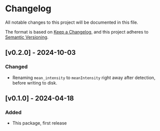 # Changelog
All notable changes to this project will be documented in this file.

The format is based on [Keep a Changelog](https://keepachangelog.com/en/1.1.0/),
and this project adheres to [Semantic Versioning](https://semver.org/spec/v2.0.0.html).

## [v0.2.0] - 2024-10-03

### Changed
* Renaming `mean_intensity` to `meanIntensity` right away after detection, before writing to disk.

## [v0.1.0] - 2024-04-18
 
### Added
* This package, first release
